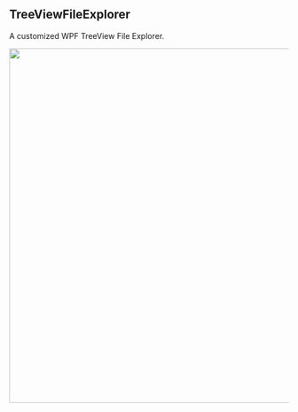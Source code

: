 
## TreeViewFileExplorer

A customized WPF TreeView File Explorer.

<img src="https://github.com/mikependon/Tutorials/blob/master/WPF/TreeViewFileExplorer/Images/TVFE.PNG" width="640px" />
